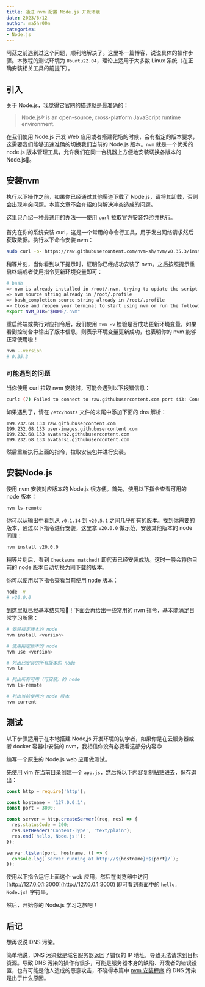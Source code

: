 ```yaml
---
title: 通过 nvm 配置 Node.js 开发环境
date: 2023/6/12
author: ma5hr00m
categories:
- Node.js
---
```


阿菇之前遇到过这个问题，顺利地解决了。这里补一篇博客，说说具体的操作步骤。本教程的测试环境为 `Ubuntu22.04`，理论上适用于大多数 Linux 系统（在正确安装相关工具的前提下）。

## 引入
关于 Node.js，我觉得它官网的描述就是最准确的：

> Node.js® is an open-source, cross-platform JavaScript runtime environment.

在我们使用 Node.js 开发 Web 应用或者搭建靶场的时候，会有指定的版本要求，这需要我们能够迅速准确的切换我们当前的 Node.js 版本。`nvm` 就是一个优秀的 node.js 版本管理工具，允许我们在同一台机器上方便地安装切换各版本的 Node.js🥰。

## 安装nvm
执行以下操作之前，如果你已经通过其他渠道下载了 Node.js，请将其卸载，否则会出现冲突问题。本篇文章不会介绍如何解决冲突造成的问题。

这里只介绍一种最通用的办法——使用 `curl` 拉取官方安装包📦并执行。

首先在你的系统安装 curl，这是一个常用的命令行工具，用于发出网络请求然后获取数据。执行以下命令安装 nvm：
```bash
sudo curl -o- https://raw.githubusercontent.com/nvm-sh/nvm/v0.35.3/install.sh | sh
```

稍等片刻，当你看到以下提示时，证明你已经成功安装了 nvm。之后按照提示重启终端或者使用指令更新环境变量即可：
```bash
# bash
=> nvm is already installed in /root/.nvm, trying to update the script
=> nvm source string already in /root/.profile
=> bash_completion source string already in /root/.profile
=> Close and reopen your terminal to start using nvm or run the following to use it now:
export NVM_DIR="$HOME/.nvm"
```

重启终端或执行对应指令后，我们使用 `nvm -v` 检验是否成功更新环境变量，如果看到控制台中输出了版本信息，则表示环境变量更新成功，也表明你的 nvm 能够正常使用啦！
```bash
nvm --version
# 0.35.3
```

### 可能遇到的问题
当你使用 curl 拉取 nvm 安装时，可能会遇到以下报错信息：
```bash
curl: (7) Failed to connect to raw.githubusercontent.com port 443: Connection refused
```

如果遇到了，请在 `/etc/hosts` 文件的末尾中添加下面的 dns 解析：
```
199.232.68.133 raw.githubusercontent.com
199.232.68.133 user-images.githubusercontent.com
199.232.68.133 avatars2.githubusercontent.com
199.232.68.133 avatars1.githubusercontent.com
```

然后重新执行上面的指令，拉取安装包并进行安装。

## 安装Node.js
使用 nvm 安装对应版本的 Node.js 很方便。首先，使用以下指令查看可用的 node 版本：
```bash
nvm ls-remote
```

你可以从输出中看到从 `v0.1.14` 到 `v20,5.1` 之间几乎所有的版本。找到你需要的版本，通过以下指令进行安装，这里拿 `v20.0.0` 做示范，安装其他版本的 node 同理：
```bash
nvm install v20.0.0
```

稍等片刻后，看到 `Checksums matched!` 即代表已经安装成功。这时一般会将你目前的 node 版本自动切换为刚下载的版本。

你可以使用以下指令查看当前使用 node 版本：
```bash
node -v 
# v20.0.0
```

到这里就已经基本结束啦🥰！下面会再给出一些常用的 nvm 指令，基本能满足日常学习所需：
```bash
# 安装指定版本的 node
nvm install <version>

# 使用指定版本的 node
nvm use <version>

# 列出已安装的所有版本的 node
nvm ls

# 列出所有可用（可安装）的 node
nvm ls-remote

# 列出当前使用的 node 版本
nvm current
```

## 测试
以下步骤适用于在本地搭建 Node,js 开发环境的初学者，如果你是在云服务器或者 docker 容器中安装的 nvm，我相信你没有必要看这部分内容😋

编写一个原生的 Node.js web 应用做测试。

先使用 vim 在当前目录创建一个 `app.js`，然后将以下内容复制粘贴进去，保存退出：
```javascript
const http = require('http');

const hostname = '127.0.0.1';
const port = 3000;

const server = http.createServer((req, res) => {
  res.statusCode = 200;
  res.setHeader('Content-Type', 'text/plain');
  res.end('hello, Node.js!');
});

server.listen(port, hostname, () => {
  console.log(`Server running at http://${hostname}:${port}/`);
});
```

使用以下指令运行上面这个 web 应用，然后在浏览器中访问 [http://127.0.0.1:3000](http://127.0.0.1:3000) 即可看到页面中的 `hello, Node.js!` 字符串。

然后，开始你的 Node.js 学习之旅吧！

## 后记
想再说说 DNS 污染。

简单地说，DNS 污染就是域名服务器返回了错误的 IP 地址，导致无法请求到目标资源。导致 DNS 污染的操作有很多，可能是服务器本身的缺陷、开发者的错误设置，也有可能是他人造成的恶意攻击，不晓得本篇中 [nvm 安装程序](https://raw.githubusercontent.com/nvm-sh/nvm/v0.35.3/install.sh) 的 DNS 污染是出于什么原因。